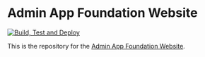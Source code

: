 # Admin App Foundation Website

[![Build, Test and Deploy](https://github.com/adminapp-foundation/adminapp-foundation.github.io/actions/workflows/deploy.yml/badge.svg)](https://github.com/adminapp-foundation/adminapp-foundation.github.io/actions/workflows/deploy.yml)


This is the repository for the [Admin App Foundation Website](https://adminappfoundation.org).

